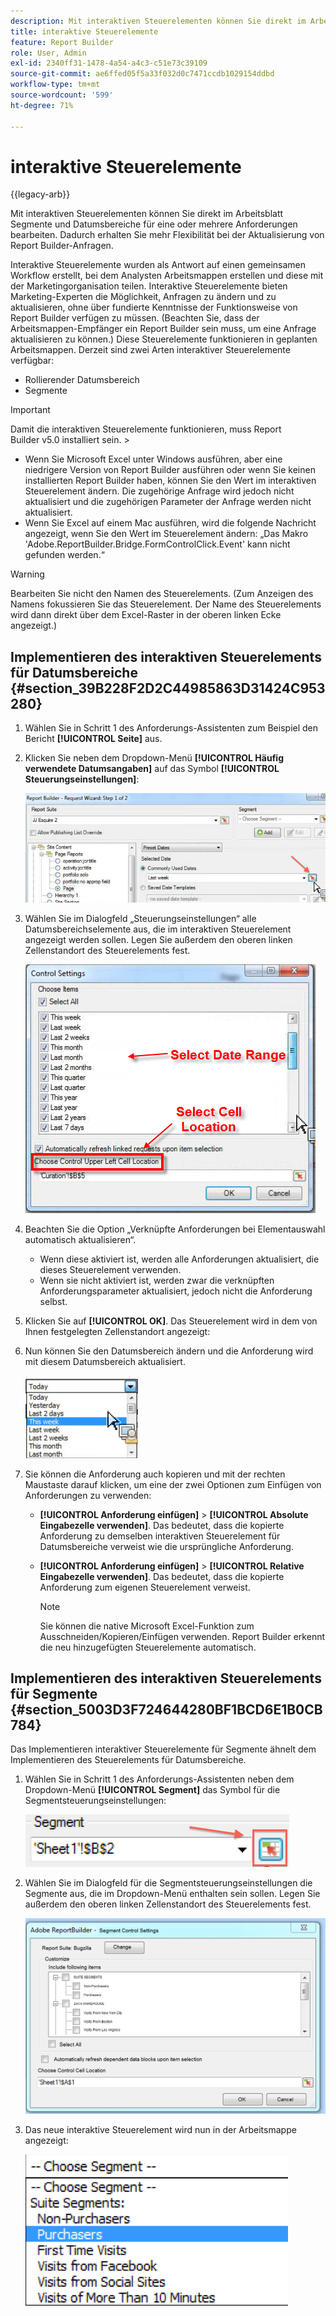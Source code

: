 ```yaml
---
description: Mit interaktiven Steuerelementen können Sie direkt im Arbeitsblatt Segmente und Datumsbereiche für eine oder mehrere Anforderungen bearbeiten. Dadurch erhalten Sie mehr Flexibilität bei der Aktualisierung von Report Builder-Anfragen.
title: interaktive Steuerelemente
feature: Report Builder
role: User, Admin
exl-id: 2340ff31-1478-4a54-a4c3-c51e73c39109
source-git-commit: ae6ffed05f5a33f032d0c7471ccdb1029154ddbd
workflow-type: tm+mt
source-wordcount: '599'
ht-degree: 71%

---
```


# interaktive Steuerelemente

{{legacy-arb}}

Mit interaktiven Steuerelementen können Sie direkt im Arbeitsblatt Segmente und Datumsbereiche für eine oder mehrere Anforderungen bearbeiten. Dadurch erhalten Sie mehr Flexibilität bei der Aktualisierung von Report Builder-Anfragen.

Interaktive Steuerelemente wurden als Antwort auf einen gemeinsamen Workflow erstellt, bei dem Analysten Arbeitsmappen erstellen und diese mit der Marketingorganisation teilen. Interaktive Steuerelemente bieten Marketing-Experten die Möglichkeit, Anfragen zu ändern und zu aktualisieren, ohne über fundierte Kenntnisse der Funktionsweise von Report Builder verfügen zu müssen. (Beachten Sie, dass der Arbeitsmappen-Empfänger ein Report Builder sein muss, um eine Anfrage aktualisieren zu können.) Diese Steuerelemente funktionieren in geplanten Arbeitsmappen. Derzeit sind zwei Arten interaktiver Steuerelemente verfügbar:

* Rollierender Datumsbereich
* Segmente

>[!IMPORTANT]
>
>Damit die interaktiven Steuerelemente funktionieren, muss Report Builder v5.0 installiert sein. >
>* Wenn Sie Microsoft Excel unter Windows ausführen, aber eine niedrigere Version von Report Builder ausführen oder wenn Sie keinen installierten Report Builder haben, können Sie den Wert im interaktiven Steuerelement ändern. Die zugehörige Anfrage wird jedoch nicht aktualisiert und die zugehörigen Parameter der Anfrage werden nicht aktualisiert.
>* Wenn Sie Excel auf einem Mac ausführen, wird die folgende Nachricht angezeigt, wenn Sie den Wert im Steuerelement ändern: „Das Makro &#39;Adobe.ReportBuilder.Bridge.FormControlClick.Event&#39; kann nicht gefunden werden.“
>

>[!WARNING]
>
>Bearbeiten Sie nicht den Namen des Steuerelements. (Zum Anzeigen des Namens fokussieren Sie das Steuerelement. Der Name des Steuerelements wird dann direkt über dem Excel-Raster in der oberen linken Ecke angezeigt.)

## Implementieren des interaktiven Steuerelements für Datumsbereiche {#section_39B228F2D2C44985863D31424C953280}

1. Wählen Sie in Schritt 1 des Anforderungs-Assistenten zum Beispiel den Bericht **[!UICONTROL Seite]** aus.
1. Klicken Sie neben dem Dropdown-Menü **[!UICONTROL Häufig verwendete Datumsangaben]** auf das Symbol **[!UICONTROL Steuerungseinstellungen]**:

   ![Screenshot des Anforderungs-Assistenten, Schritt 1 mit hervorgehobenem Symbol für Kontrolleinstellungen. ](assets/date_range_control.png)

1. Wählen Sie im Dialogfeld „Steuerungseinstellungen“ alle Datumsbereichselemente aus, die im interaktiven Steuerelement angezeigt werden sollen. Legen Sie außerdem den oberen linken Zellenstandort des Steuerelements fest.

   ![Screenshot mit den ausgewählten Datumsbereichselementen und der Position der oberen linken Zelle.](assets/control_settings.png)

1. Beachten Sie die Option „Verknüpfte Anforderungen bei Elementauswahl automatisch aktualisieren“.

   * Wenn diese aktiviert ist, werden alle Anforderungen aktualisiert, die dieses Steuerelement verwenden.
   * Wenn sie nicht aktiviert ist, werden zwar die verknüpften Anforderungsparameter aktualisiert, jedoch nicht die Anforderung selbst.

1. Klicken Sie auf **[!UICONTROL OK]**. Das Steuerelement wird in dem von Ihnen festgelegten Zellenstandort angezeigt:

1. Nun können Sie den Datumsbereich ändern und die Anforderung wird mit diesem Datumsbereich aktualisiert.

   ![Screenshot mit dem ausgewählten Datumsbereich.](assets/date_range_control_interactive.png)

1. Sie können die Anforderung auch kopieren und mit der rechten Maustaste darauf klicken, um eine der zwei Optionen zum Einfügen von Anforderungen zu verwenden:

   * **[!UICONTROL Anforderung einfügen]** > **[!UICONTROL Absolute Eingabezelle verwenden]**. Das bedeutet, dass die kopierte Anforderung zu demselben interaktiven Steuerelement für Datumsbereiche verweist wie die ursprüngliche Anforderung.

   * **[!UICONTROL Anforderung einfügen]** > **[!UICONTROL Relative Eingabezelle verwenden]**. Das bedeutet, dass die kopierte Anforderung zum eigenen Steuerelement verweist.

     >[!NOTE]
     >
     >Sie können die native Microsoft Excel-Funktion zum Ausschneiden/Kopieren/Einfügen verwenden. Report Builder erkennt die neu hinzugefügten Steuerelemente automatisch.

## Implementieren des interaktiven Steuerelements für Segmente {#section_5003D3F724644280BF1BCD6E1B0CB784}

Das Implementieren interaktiver Steuerelemente für Segmente ähnelt dem Implementieren des Steuerelements für Datumsbereiche.

1. Wählen Sie in Schritt 1 des Anforderungs-Assistenten neben dem Dropdown-Menü **[!UICONTROL Segment]** das Symbol für die Segmentsteuerungseinstellungen:

   ![Screenshot des Symbols „Segmentsteuerungseinstellungen“.](assets/segment_interactive_1.png)

1. Wählen Sie im Dialogfeld für die Segmentsteuerungseinstellungen die Segmente aus, die im Dropdown-Menü enthalten sein sollen. Legen Sie außerdem den oberen linken Zellenstandort des Steuerelements fest.

   ![Screenshot mit den Einstellungen für die Segmentsteuerung mit den ausgewählten Segmenten und der Zellenposition.](assets/segment_drop_down_properties.png)

1. Das neue interaktive Steuerelement wird nun in der Arbeitsmappe angezeigt:

   ![Screenshot mit dem ausgewählten neuen interaktiven Steuerelement.](assets/segment_interactive_3.png)
